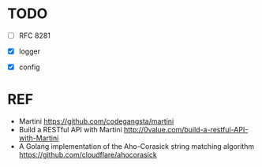 
TODO
=====
- [ ] RFC 8281 
- [x] logger
- [x] config



REF
=====
- Martini https://github.com/codegangsta/martini
- Build a RESTful API with Martini http://0value.com/build-a-restful-API-with-Martini
- A Golang implementation of the Aho-Corasick string matching algorithm https://github.com/cloudflare/ahocorasick

